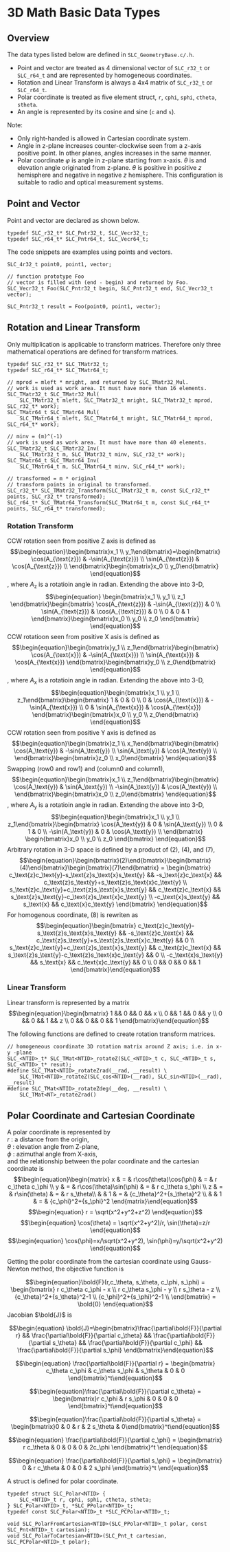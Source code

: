 # 3D Math Basic Data Types
## Overview
The data types listed below are defined in `SLC_GeometryBase.c/.h`.
* Point and vector are treated as 4 dimensional vector of `SLC_r32_t` or `SLC_r64_t` and are represented by
homogeneous coordinates. 
* Rotation and Linear Transform is always a 4x4 matrix of `SLC_r32_t` or `SLC_r64_t`.
* Polar coordinate is treated as five element struct, `r`, `cphi`, `sphi`, `ctheta`, `stheta`.
* An angle is represented by its cosine and sine (`c` and `s`).

Note:  
* Only right-handed is allowed in Cartesian coordinate system.
* Angle in z-plane increases counter-clockwise seen from a z-axis positive point.
In other planes, angles increases in the same manner.
* Polar coordinate _&phi;_ is angle in z-plane starting from x-axis. _&theta;_ is and elevation
angle originated from z-plane. _&theta;_ is positive in positive _z_ hemisphere and negative in
negative _z_ hemisphere. This configuration is suitable to radio and optical measurement systems.

## Point and Vector
Point and vector are declared as shown below.
```
typedef SLC_r32_t* SLC_Pntr32_t, SLC_Vecr32_t;
typedef SLC_r64_t* SLC_Pntr64_t, SLC_Vecr64_t;
```
The code snippets are examples using points and vectors.
```
SLC_4r32_t point0, point1, vector;

// function prototype Foo
// vector is filled with (end - begin) and returned by Foo.
SLC_Vecr32_t Foo(SLC_Pntr32_t begin, SLC_Pntr32_t end, SLC_Vecr32_t vector);

SLC_Pntr32_t result = Foo(point0, point1, vector);
```
## Rotation and Linear Transform
Only multiplication is applicable to transform matrices. Therefore only three mathematical operations
are defined for transform matrices.
```
typedef SLC_r32_t* SLC_TMatr32_t;
typedef SLC_r64_t* SLC_TMatr64_t;

// mprod = mleft * mright, and returned by SLC_TMatr32_Mul.
// work is used as work area. It must have more than 16 elements.
SLC_TMatr32_t SLC_TMatr32_Mul(
    SLC_TMatr32_t mleft, SLC_TMatr32_t mright, SLC_TMatr32_t mprod, SLC_r32_t* work);
SLC_TMatr64_t SLC_TMatr64_Mul(
    SLC_TMatr64_t mleft, SLC_TMatr64_t mright, SLC_TMatr64_t mprod, SLC_r64_t* work);

// minv = (m)^(-1)
// work is used as work area. It must have more than 40 elements.
SLC_TMatr32_t SLC_TMatr32_Inv(
    SLC_TMatr32_t m, SLC_TMatr32_t minv, SLC_r32_t* work);
SLC_TMatr64_t SLC_TMatr64_Inv(
    SLC_TMatr64_t m, SLC_TMatr64_t minv, SLC_r64_t* work);

// transformed = m * original
// transform points in original to transformed.
SLC_r32_t* SLC_TMatr32_Transform(SLC_TMatr32_t m, const SLC_r32_t* points, SLC_r32_t* transformed);
SLC_r64_t* SLC_TMatr64_Transform(SLC_TMatr64_t m, const SLC_r64_t* points, SLC_r64_t* transformed);
```
### __Rotation Transform__
CCW rotation seen from positive Z axis is defined as
$$\begin{equation}\begin{bmatrix}x_1 \\ y_1\end{bmatrix}=\begin{bmatrix}
    \cos(A_{\text{z}}) & -\sin(A_{\text{z}}) \\
    \sin(A_{\text{z}}) & \cos(A_{\text{z}}) \\
\end{bmatrix}\begin{bmatrix}x_0 \\ y_0\end{bmatrix}
\end{equation}$$
, where $A_{\text{z}}$ is a rotatioin angle in radian. Extending the above into 3-D,
$$\begin{equation}
\begin{bmatrix}x_1 \\ y_1 \\ z_1 \end{bmatrix}\begin{bmatrix}
    \cos(A_{\text{z}}) & -\sin(A_{\text{z}}) & 0 \\
    \sin(A_{\text{z}}) & \cos(A_{\text{z}}) & 0 \\
    0 & 0 & 1
\end{bmatrix}\begin{bmatrix}x_0 \\ y_0 \\ z_0 \end{bmatrix}
\end{equation}$$
CCW rotatioon seen from positive X asis is defined as
$$\begin{equation}\begin{bmatrix}y_1 \\ z_1\end{bmatrix}\begin{bmatrix}
\cos(A_{\text{x}}) & -\sin(A_{\text{x}}) \\
\sin(A_{\text{x}}) & \cos(A_{\text{x}})
\end{bmatrix}\begin{bmatrix}y_0 \\ z_0\end{bmatrix}
\end{equation}$$
, where $A_\text{x}$ is a rotatioin angle in radian. Extending the above into 3-D,
$$\begin{equation}\begin{bmatrix}x_1 \\ y_1 \\ z_1\end{bmatrix}\begin{bmatrix}
1 & 0 & 0 \\
0 & \cos(A_{\text{x}}) & -\sin(A_{\text{x}}) \\
0 & \sin(A_{\text{x}}) & \cos(A_{\text{x}})
\end{bmatrix}\begin{bmatrix}x_0 \\ y_0 \\ z_0\end{bmatrix}
\end{equation}$$
CCW rotation seen from positive Y axis is defined as
$$\begin{equation}\begin{bmatrix}z_1 \\ x_1\end{bmatrix}\begin{bmatrix}
\cos(A_\text{y}) & -\sin(A_\text{y}) \\
\sin(A_\text{y}) & \cos(A_\text{y}) \\
\end{bmatrix}\begin{bmatrix}z_0 \\ x_0\end{bmatrix}
\end{equation}$$
Swapping (row0 and row1) and (column0 and column1),
$$\begin{equation}\begin{bmatrix}x_1 \\ z_1\end{bmatrix}\begin{bmatrix}
\cos(A_\text{y}) & \sin(A_\text{y}) \\
-\sin(A_\text{y}) & \cos(A_\text{y}) \\
\end{bmatrix}\begin{bmatrix}x_0 \\ z_0\end{bmatrix}
\end{equation}$$
, where $A_\text{y}$ is a rotatioin angle in radian. Extending the above into 3-D,
$$\begin{equation}\begin{bmatrix}x_1 \\ y_1 \\ z_1\end{bmatrix}\begin{bmatrix}
\cos(A_\text{y}) & 0 & \sin(A_\text{y}) \\
0 & 1 & 0 \\
-\sin(A_\text{y}) & 0 & \cos(A_\text{y}) \\
\end{bmatrix}
\begin{bmatrix}x_0 \\ y_0 \\ z_0 \end{bmatrix}
\end{equation}$$
Arbitrary rotation in 3-D space is defined by a product of (2), (4), and (7),
$$\begin{equation}\begin{bmatrix}(2)\end{bmatrix}\begin{bmatrix}(4)\end{bmatrix}\begin{bmatrix}(7)\end{bmatrix} =
\begin{bmatrix}
c_\text{z}c_\text{y}-s_\text{z}s_\text{x}s_\text{y} && -s_\text{z}c_\text{x} && c_\text{z}s_\text{y}+s_\text{z}s_\text{x}c_\text{y} \\
s_\text{z}c_\text{y}+c_\text{z}s_\text{x}s_\text{y} && c_\text{z}c_\text{x} && s_\text{z}s_\text{y}-c_\text{z}s_\text{x}c_\text{y} \\
-c_\text{x}s_\text{y} && s_\text{x} && c_\text{x}c_\text{y}
\end{bmatrix}
\end{equation}$$
For homogenous coordinate, (8) is rewriten as
$$\begin{equation}\begin{bmatrix}
c_\text{z}c_\text{y}-s_\text{z}s_\text{x}s_\text{y} && -s_\text{z}c_\text{x} && c_\text{z}s_\text{y}+s_\text{z}s_\text{x}c_\text{y} && 0 \\
s_\text{z}c_\text{y}+c_\text{z}s_\text{x}s_\text{y} && c_\text{z}c_\text{x} && s_\text{z}s_\text{y}-c_\text{z}s_\text{x}c_\text{y} && 0 \\
-c_\text{x}s_\text{y} && s_\text{x} && c_\text{x}c_\text{y} && 0 \\
0 && 0 && 0 && 1
\end{bmatrix}\end{equation}$$
### __Linear Transform__
Linear transform is represented by a matrix
$$\begin{equation}\begin{bmatrix}
1 && 0 && 0 && x \\
0 && 1 && 0 && y \\
0 && 0 && 1 && z \\
0 && 0 && 0 && 1
\end{bmatrix}\end{equation}$$

The following functions are defined to create rotation transform matrices.
```
// homogeneous coordinate 3D rotation matrix around Z axis; i.e. in x-y -plane
SLC_<NTID>_t* SLC_TMat<NTID>_rotateZ(SLC_<NTID>_t c, SLC_<NTID>_t s, SLC_<NTID>_t* resut);
#define SLC_TMat<NTID>_rotateZrad(__rad, __result) \
    SLC_TMat<NTID>_rotateZ(SLC_cos<NTID>(__rad), SLC_sin<NTID>(__rad), __result)
#define SLC_TMat<NTID>_rotateZdeg(__deg, __result) \
    SLC_TMat<NT>_rotateZrad()
```
## Polar Coordinate and Cartesian Coordinate
A polar coordinate is represented by  
$r$ : a distance from the origin,  
$\theta$ : elevation angle from Z-plane,  
$\phi$ : azimuthal angle from X-axis,  
and the relationship between the polar coordinate and the cartesian coordinate is
$$\begin{equation}\begin{matrix}
x & = & r\cos(\theta)\cos(\phi) & = & r c_\theta c_\phi \\
y & = & r\cos(\theta)\sin(\phi) & = & r c_\theta s_\phi \\
z & = & r\sin(\theta) & = & r s_\theta\\
& & 1 &  = & {c_\theta}^2+{s_\theta}^2 \\
& & 1 & = & {c_\phi}^2+{s_\phi}^2
\end{matrix}\end{equation}$$
$$\begin{equation}
r = \sqrt(x^2+y^2+z^2)
\end{equation}$$
$$\begin{equation}
\cos(\theta) = \sqrt(x^2+y^2)/r, \sin(\theta)=z/r
\end{equation}$$
$$\begin{equation}
\cos(\phi)=x/\sqrt(x^2+y^2), \sin(\phi)=y/\sqrt(x^2+y^2)
\end{equation}$$

Getting the polar coordinate from the cartesian coordinate using Gauss-Newton method,
the objective function is

$$\begin{equation}\bold{F}(r,c_\theta, s_\theta, c_\phi, s_\phi) = \begin{bmatrix}
r c_\theta c_\phi - x \\
r c_\theta s_\phi - y \\
r s_\theta - z \\
{c_\theta}^2+{s_\theta}^2-1 \\
{c_\phi}^2+{s_\phi}^2-1 \\
\end{bmatrix} = \bold{0}
\end{equation}$$
Jacobian $\bold{J}$ is

$$\begin{equation}
\bold{J}=\begin{bmatrix}\frac{\partial\bold{F}}{\partial r} && \frac{\partial\bold{F}}{\partial c_\theta} && \frac{\partial\bold{F}}{\partial s_\theta} && \frac{\partial\bold{F}}{\partial c_\phi} && \frac{\partial\bold{F}}{\partial s_\phi} \end{bmatrix}\end{equation}$$

$$\begin{equation}
\frac{\partial\bold{F}}{\partial r} = \begin{bmatrix}
c_\theta c_\phi &
c_\theta s_\phi &
s_\theta & 0 & 0
\end{bmatrix}^t\end{equation}$$

$$\begin{equation}\frac{\partial\bold{F}}{\partial c_\theta} = \begin{bmatrix}r c_\phi & r s_\phi & 0 & 0 & 0
\end{bmatrix}^t\end{equation}$$

$$\begin{equation}\frac{\partial\bold{F}}{\partial s_\theta} = \begin{bmatrix}0 & 0 & r & 2 s_\theta & 0\end{bmatrix}^t\end{equation}$$

$$\begin{equation}
\frac{\partial\bold{F}}{\partial c_\phi} = \begin{bmatrix}
r c_\theta & 0 & 0 & 0 & 2c_\phi
\end{bmatrix}^t
\end{equation}$$

$$\begin{equation}
\frac{\partial\bold{F}}{\partial s_\phi} = \begin{bmatrix}
0 & r c_\theta & 0 & 0 & 2 s_\phi
\end{bmatrix}^t
\end{equation}$$

A struct is defined for polar coordinate.
```
typedef struct SLC_Polar<NTID> {
    SLC_<NTID>_t r, cphi, sphi, ctheta, stheta;
} SLC_Polar<NTID>_t, *SLC_PPolar<NTID>_t;
typedef const SLC_Polar<NTID>_t *SLC_PCPolar<NTID>_t;

void SLC_PolarFromCartesian<NTID>(SLC_PPolar<NTID>_t polar, const SLC_Pnt<NTID>_t cartesian);
void SLC_PolarToCartesian<NTID>(SLC_Pnt_t cartesian, SLC_PCPolar<NTID>_t polar);
```